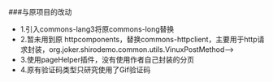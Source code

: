 
###与原项目的改动
- 1.引入commons-lang3将原commons-long替换 <!--需要其中的StringUtil 处理字符串-->
- 2.暂未用到原 httpcomponents，替换commons-httpclient，主要用于http请求封装，org.joker.shirodemo.common.utils.VinuxPostMethod-->
- 3.使用pageHelper插件，没有使用作者自己封装的分页
- 4.原有验证码类型只研究使用了Gif验证码
       